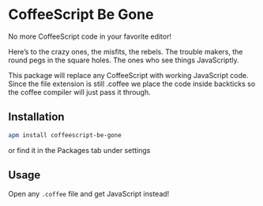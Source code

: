 # CoffeeScript Be Gone

No more CoffeeScript code in your favorite editor!

Here’s to the crazy ones, the misfits, the rebels. The trouble makers, the round pegs in the square holes. The ones who see things JavaScriptly.

This package will replace any CoffeeScript with working JavaScript code. Since the file extension is still .coffee we place the code inside backticks so the coffee compiler will just pass it through.

## Installation

```sh
apm install coffeescript-be-gone
```
or find it in the Packages tab under settings

## Usage

Open any `.coffee` file and get JavaScript instead!
